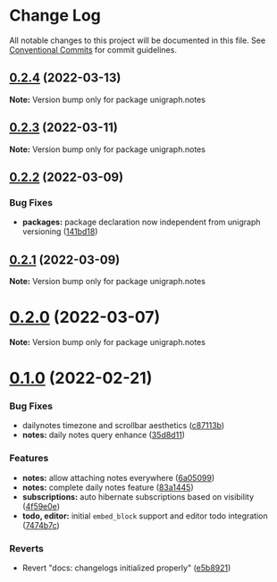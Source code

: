 # Change Log

All notable changes to this project will be documented in this file.
See [Conventional Commits](https://conventionalcommits.org) for commit guidelines.

## [0.2.4](https://github.com/unigraph-dev/unigraph-dev/compare/v0.2.3...v0.2.4) (2022-03-13)

**Note:** Version bump only for package unigraph.notes





## [0.2.3](https://github.com/unigraph-dev/unigraph-dev/compare/v0.2.2...v0.2.3) (2022-03-11)

**Note:** Version bump only for package unigraph.notes





## [0.2.2](https://github.com/unigraph-dev/unigraph-dev/compare/v0.2.1...v0.2.2) (2022-03-09)


### Bug Fixes

* **packages:** package declaration now independent from unigraph versioning ([141bd18](https://github.com/unigraph-dev/unigraph-dev/commit/141bd18adb1734db6b3d0280e0bd1104feca1adf))





## [0.2.1](https://github.com/unigraph-dev/unigraph-dev/compare/v0.2.0...v0.2.1) (2022-03-09)

**Note:** Version bump only for package unigraph.notes





# [0.2.0](https://github.com/unigraph-dev/unigraph-dev/compare/v0.1.0...v0.2.0) (2022-03-07)

**Note:** Version bump only for package unigraph.notes





# [0.1.0](https://github.com/unigraph-dev/unigraph-dev/compare/v0.1.10...v0.1.0) (2022-02-21)


### Bug Fixes

* dailynotes timezone and scrollbar aesthetics ([c87113b](https://github.com/unigraph-dev/unigraph-dev/commit/c87113bede3c50f90e9ef91c4d6c126066b57881))
* **notes:** daily notes query enhance ([35d8d11](https://github.com/unigraph-dev/unigraph-dev/commit/35d8d11da7f498847651d7d1544a1d9351b21b7b))


### Features

* **notes:** allow attaching notes everywhere ([6a05099](https://github.com/unigraph-dev/unigraph-dev/commit/6a0509927d171b9d6cdd898c5485271f7db210d2))
* **notes:** complete daily notes feature ([83a1445](https://github.com/unigraph-dev/unigraph-dev/commit/83a14454325a60e9bf362f7166213330af4cf87b))
* **subscriptions:** auto hibernate subscriptions based on visibility ([4f59e0e](https://github.com/unigraph-dev/unigraph-dev/commit/4f59e0e20c28c457b94c6a8076e4f84e9fae0443))
* **todo, editor:** initial `embed_block` support and editor todo integration ([7474b7c](https://github.com/unigraph-dev/unigraph-dev/commit/7474b7c39f21dcb2a316489ee46eb4039fb38fee))


### Reverts

* Revert "docs: changelogs initialized properly" ([e5b8921](https://github.com/unigraph-dev/unigraph-dev/commit/e5b89215d19fb7478cd76898e6473544f21c773e))

